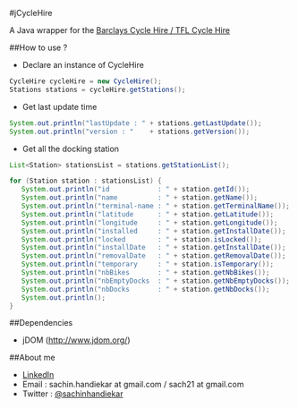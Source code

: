 #jCycleHire

A Java wrapper for the [Barclays Cycle Hire / TFL Cycle Hire](http://www.tfl.gov.uk/roadusers/cycling/14808.aspx)

##How to use ?
 
* Declare an instance of CycleHire

```java
CycleHire cycleHire = new CycleHire();
Stations stations = cycleHire.getStations();
```

* Get last update time	     

```java
System.out.println("lastUpdate : " + stations.getLastUpdate());
System.out.println("version : "    + stations.getVersion());
```

* Get all the docking station

```java	 
List<Station> stationsList = stations.getStationList();        

for (Station station : stationsList) {
   System.out.println("id            : " + station.getId());
   System.out.println("name          : " + station.getName());
   System.out.println("terminal-name : " + station.getTerminalName());
   System.out.println("latitude      : " + station.getLatitude());
   System.out.println("longitude     : " + station.getLongitude());
   System.out.println("installed     : " + station.getInstallDate());
   System.out.println("locked        : " + station.isLocked());
   System.out.println("installDate   : " + station.getInstallDate());
   System.out.println("removalDate   : " + station.getRemovalDate());
   System.out.println("temporary     : " + station.isTemporary());
   System.out.println("nbBikes       : " + station.getNbBikes());
   System.out.println("nbEmptyDocks  : " + station.getNbEmptyDocks());
   System.out.println("nbDocks       : " + station.getNbDocks());
   System.out.println();
}
```		
 
##Dependencies

* jDOM (http://www.jdom.org/)


##About me

* [LinkedIn](http://uk.linkedin.com/in/sachinhandiekar)
* Email   : sachin.handiekar at gmail.com / sach21 at gmail.com
* Twitter : [@sachinhandiekar](http://twitter.com/sachinhandiekar)
